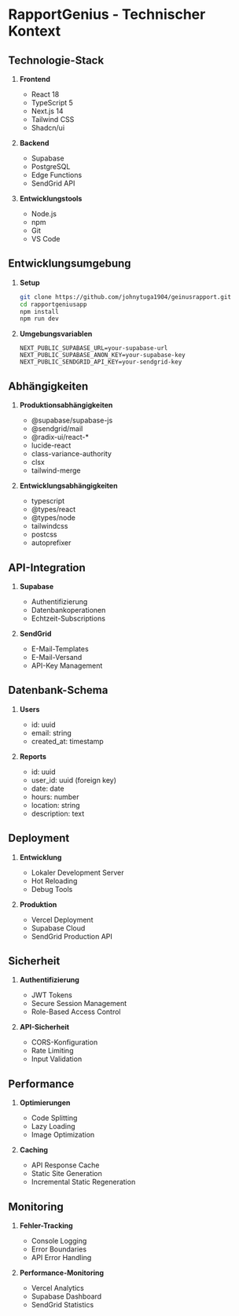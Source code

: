 # RapportGenius - Technischer Kontext

## Technologie-Stack
1. **Frontend**
   - React 18
   - TypeScript 5
   - Next.js 14
   - Tailwind CSS
   - Shadcn/ui

2. **Backend**
   - Supabase
   - PostgreSQL
   - Edge Functions
   - SendGrid API

3. **Entwicklungstools**
   - Node.js
   - npm
   - Git
   - VS Code

## Entwicklungsumgebung
1. **Setup**
   ```bash
   git clone https://github.com/johnytuga1904/geinusrapport.git
   cd rapportgeniusapp
   npm install
   npm run dev
   ```

2. **Umgebungsvariablen**
   ```env
   NEXT_PUBLIC_SUPABASE_URL=your-supabase-url
   NEXT_PUBLIC_SUPABASE_ANON_KEY=your-supabase-key
   NEXT_PUBLIC_SENDGRID_API_KEY=your-sendgrid-key
   ```

## Abhängigkeiten
1. **Produktionsabhängigkeiten**
   - @supabase/supabase-js
   - @sendgrid/mail
   - @radix-ui/react-*
   - lucide-react
   - class-variance-authority
   - clsx
   - tailwind-merge

2. **Entwicklungsabhängigkeiten**
   - typescript
   - @types/react
   - @types/node
   - tailwindcss
   - postcss
   - autoprefixer

## API-Integration
1. **Supabase**
   - Authentifizierung
   - Datenbankoperationen
   - Echtzeit-Subscriptions

2. **SendGrid**
   - E-Mail-Templates
   - E-Mail-Versand
   - API-Key Management

## Datenbank-Schema
1. **Users**
   - id: uuid
   - email: string
   - created_at: timestamp

2. **Reports**
   - id: uuid
   - user_id: uuid (foreign key)
   - date: date
   - hours: number
   - location: string
   - description: text

## Deployment
1. **Entwicklung**
   - Lokaler Development Server
   - Hot Reloading
   - Debug Tools

2. **Produktion**
   - Vercel Deployment
   - Supabase Cloud
   - SendGrid Production API

## Sicherheit
1. **Authentifizierung**
   - JWT Tokens
   - Secure Session Management
   - Role-Based Access Control

2. **API-Sicherheit**
   - CORS-Konfiguration
   - Rate Limiting
   - Input Validation

## Performance
1. **Optimierungen**
   - Code Splitting
   - Lazy Loading
   - Image Optimization

2. **Caching**
   - API Response Cache
   - Static Site Generation
   - Incremental Static Regeneration

## Monitoring
1. **Fehler-Tracking**
   - Console Logging
   - Error Boundaries
   - API Error Handling

2. **Performance-Monitoring**
   - Vercel Analytics
   - Supabase Dashboard
   - SendGrid Statistics 